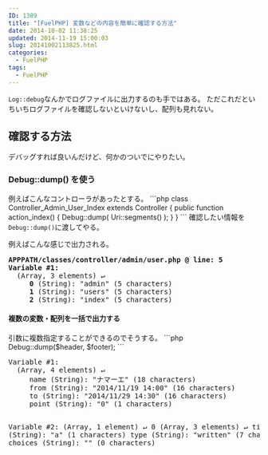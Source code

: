 ```yaml
---
ID: 1389
title: "[FuelPHP] 変数などの内容を簡単に確認する方法"
date: 2014-10-02 11:38:25
updated: 2014-11-19 15:00:03
slug: 20141002113825.html
categories:
  - FuelPHP
tags:
  - FuelPHP
---
```


<code>Log::debug</code>なんかでログファイルに出力するのも手ではある。
ただこれだといちいちログファイルを確認しないといけないし、配列も見れない。

<!--more-->
<h2>確認する方法</h2>
デバッグすれば良いんだけど、何かのついでにやりたい。

<h3>Debug::dump() を使う</h3>
例えばこんなコントローラがあったとする。
```php
class Controller_Admin_User_Index extends Controller {
  public function action_index() {
    Debug::dump( Uri::segments() );
  }
}
```
確認したい情報を<code>Debug::dump()</code>に渡してやる。

例えばこんな感じで出力される。

<pre><b>APPPATH/classes/controller/admin/user.php @ line: 5</b>
<b>Variable #1:</b>
  (Array, 3 elements) ↵
     <b>0</b> (String): "<span class="text-danger">admin</span>" (5 characters)
     <b>1</b> (String): "<span class="text-danger">users</span>" (5 characters)
     <b>2</b> (String): "<span class="text-danger">index</span>" (5 characters)
</pre>

<h4>複数の変数・配列を一括で出力する</h4>
引数に複数指定することができるのでそうする。
```php
Debug::dump($header, $footer);
```
<pre>
Variable #1:
  (Array, 4 elements) &#8629;
     name (String): "ナマーエ" (18 characters)
     from (String): "2014/11/19 14:00" (16 characters)
     to (String): "2014/11/29 14:30" (16 characters)
     point (String): "0" (1 characters)

Variable #2:
(Array, 1 element) &#8629;
0 (Array, 3 elements) &#8629;
title (String): "a" (1 characters)
type (String): "written" (7 characters)
choices (String): "" (0 characters)

</pre>
